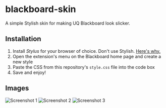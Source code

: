 # blackboard-skin
A simple Stylish skin for making UQ Blackboard look slicker.

## Installation
1. Install *Stylus* for your browser of choice. Don't use Stylish. [Here's why.](https://robertheaton.com/2018/07/02/stylish-browser-extension-steals-your-internet-history/)
2. Open the extension's menu on the Blackboard home page and create a new style
3. Paste the CSS from this repository's `style.css` file into the code box
4. Save and enjoy!

## Images
![Screenshot 1](https://i.imgur.com/jh711RH.png)
![Screenshot 2](https://i.imgur.com/E6GqxuP.png)
![Screenshot 3](https://i.imgur.com/MgogHzU.png)

